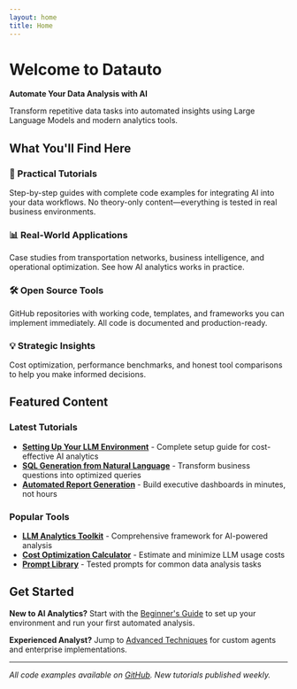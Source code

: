```yaml
---
layout: home
title: Home
---
```


# Welcome to Datauto

**Automate Your Data Analysis with AI**

Transform repetitive data tasks into automated insights using Large Language Models and modern analytics tools.

## What You'll Find Here

### 🔧 Practical Tutorials
Step-by-step guides with complete code examples for integrating AI into your data workflows. No theory-only content—everything is tested in real business environments.

### 📊 Real-World Applications  
Case studies from transportation networks, business intelligence, and operational optimization. See how AI analytics works in practice.

### 🛠️ Open Source Tools
GitHub repositories with working code, templates, and frameworks you can implement immediately. All code is documented and production-ready.

### 💡 Strategic Insights
Cost optimization, performance benchmarks, and honest tool comparisons to help you make informed decisions.

## Featured Content

### Latest Tutorials
- **[Setting Up Your LLM Environment](link)** - Complete setup guide for cost-effective AI analytics
- **[SQL Generation from Natural Language](link)** - Transform business questions into optimized queries
- **[Automated Report Generation](link)** - Build executive dashboards in minutes, not hours

### Popular Tools
- **[LLM Analytics Toolkit](link)** - Comprehensive framework for AI-powered analysis
- **[Cost Optimization Calculator](link)** - Estimate and minimize LLM usage costs
- **[Prompt Library](link)** - Tested prompts for common data analysis tasks

## Get Started

**New to AI Analytics?** Start with the [Beginner's Guide](link) to set up your environment and run your first automated analysis.

**Experienced Analyst?** Jump to [Advanced Techniques](link) for custom agents and enterprise implementations.

---

*All code examples available on [GitHub](https://github.com/mounishmesa). New tutorials published weekly.*
